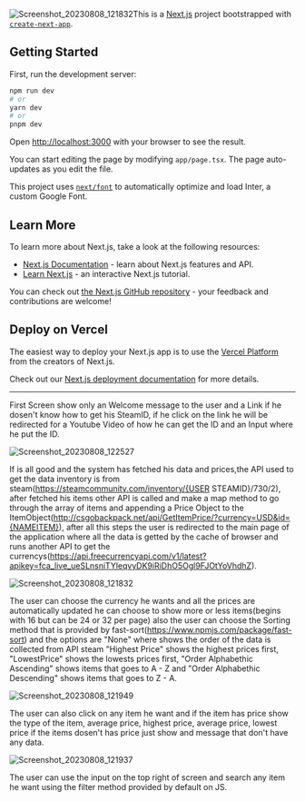 ![Screenshot_20230808_121832](https://github.com/BrMD/csgo-tracker/assets/40863744/397c82df-6024-475a-87dd-7ffb23a70a1b)This is a [Next.js](https://nextjs.org/) project bootstrapped with [`create-next-app`](https://github.com/vercel/next.js/tree/canary/packages/create-next-app).

## Getting Started

First, run the development server:

```bash
npm run dev
# or
yarn dev
# or
pnpm dev
```

Open [http://localhost:3000](http://localhost:3000) with your browser to see the result.

You can start editing the page by modifying `app/page.tsx`. The page auto-updates as you edit the file.

This project uses [`next/font`](https://nextjs.org/docs/basic-features/font-optimization) to automatically optimize and load Inter, a custom Google Font.

## Learn More

To learn more about Next.js, take a look at the following resources:

- [Next.js Documentation](https://nextjs.org/docs) - learn about Next.js features and API.
- [Learn Next.js](https://nextjs.org/learn) - an interactive Next.js tutorial.

You can check out [the Next.js GitHub repository](https://github.com/vercel/next.js/) - your feedback and contributions are welcome!

## Deploy on Vercel

The easiest way to deploy your Next.js app is to use the [Vercel Platform](https://vercel.com/new?utm_medium=default-template&filter=next.js&utm_source=create-next-app&utm_campaign=create-next-app-readme) from the creators of Next.js.

Check out our [Next.js deployment documentation](https://nextjs.org/docs/deployment) for more details.


****************************************************************************************************************************************************************************************************************

First Screen show only an Welcome message to the user and a Link if he dosen't know how to get his SteamID, if he click on the link he will be redirected for a Youtube Video of how he can get the ID and an Input where he put the ID.

![Screenshot_20230808_122527](https://github.com/BrMD/csgo-tracker/assets/40863744/195d6b72-f935-40f2-a2da-ac0474cdb7ab)

If is all good and the system has fetched his data and prices,the API used to get the data inventory is from steam(https://steamcommunity.com/inventory/{USER STEAMID}/730/2), after fetched his items other API is called and make a map method to go through the array of items and appending a Price Object to the ItemObject(http://csgobackpack.net/api/GetItemPrice/?currency=USD&id={NAMEITEM}), after all this steps the user is redirected to the main page of the application where all the data is getted by the cache of browser and runs another API to get the currencys(https://api.freecurrencyapi.com/v1/latest?apikey=fca_live_ueSLnsniTYleqvyDK9iRiDhO5Ogl9FJOtYoVhdhZ).

![Screenshot_20230808_121832](https://github.com/BrMD/csgo-tracker/assets/40863744/17069c04-3e43-40c8-91a3-337d5acd5d42)

The user can choose the currency he wants and all the prices are automatically updated he can choose to show more or less items(begins with 16 but can be 24 or 32 per page) also the user can choose the Sorting method that is provided by fast-sort(https://www.npmjs.com/package/fast-sort) and the options are "None" where shows the order of the data is collected from API steam "Highest Price" shows the highest prices first, "LowestPrice" shows the lowests prices first, "Order Alphabethic Ascending" shows items that goes to A - Z and "Order Alphabethic Descending" shows items that goes to Z - A.

![Screenshot_20230808_121949](https://github.com/BrMD/csgo-tracker/assets/40863744/d4ec8600-1fcd-4e46-a9d6-c85ac81e2667)

The user can also click on any item he want and if the item has price show the type of the item, average price, highest price, average price, lowest price if the items dosen't has price just show and message that don't have any data.

![Screenshot_20230808_121937](https://github.com/BrMD/csgo-tracker/assets/40863744/aabd762b-680b-416a-8fa5-d90e43a93205)

The user can use the input on the top right of screen and search any item he want using the filter method provided by default on JS.




